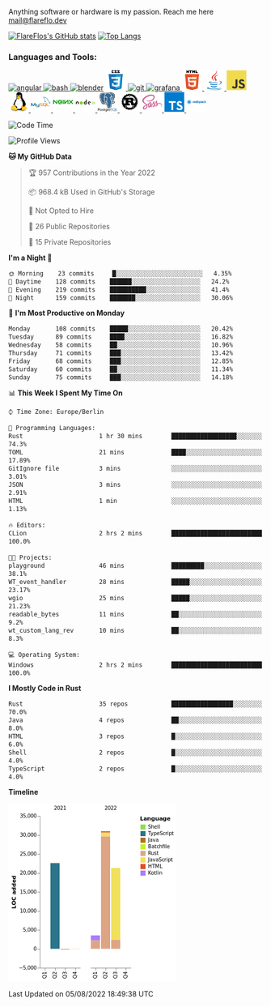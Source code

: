 Anything software or hardware is my passion.
Reach me here <a href="mailto:github@flareflo.dev">mail@flareflo.dev</a>

[![FlareFlos's GitHub stats](https://github-readme-stats.vercel.app/api?username=FlareFlo&show_icons=true&theme=github_dark)](https://github.com/FlareFlo/github-readme-stats)
[![Top Langs](https://github-readme-stats.vercel.app/api/top-langs/?username=FlareFlo&langs_count=10&layout=compact&theme=github_dark)](https://github.com/FlareFlo/github-readme-stats)

<h3 align="left">Languages and Tools:</h3>
<div align="left"> 
    <a href="https://angular.io" target="_blank" rel="noreferrer"><img src="https://angular.io/assets/images/logos/angular/angular.svg" alt="angular" width="40" height="40"/> </a> 
    <a href="https://www.gnu.org/software/bash/" target="_blank" rel="noreferrer"> <img src="https://www.vectorlogo.zone/logos/gnu_bash/gnu_bash-icon.svg" alt="bash" width="40" height="40"/> </a> 
    <a href="https://www.blender.org/" target="_blank" rel="noreferrer"> <img src="https://download.blender.org/branding/community/blender_community_badge_white.svg" alt="blender" width="40" height="40"/></a> 
    <a href="https://www.w3schools.com/css/" target="_blank" rel="noreferrer"> <img src="https://raw.githubusercontent.com/devicons/devicon/master/icons/css3/css3-original-wordmark.svg" alt="css3" width="40" height="40"/> </a> 
    <a href="https://git-scm.com/" target="_blank" rel="noreferrer"> <img src="https://www.vectorlogo.zone/logos/git-scm/git-scm-icon.svg" alt="git" width="40" height="40"/> </a> 
    <a href="https://grafana.com" target="_blank" rel="noreferrer"> <img src="https://www.vectorlogo.zone/logos/grafana/grafana-icon.svg" alt="grafana" width="40" height="40"/> </a> 
    <a href="https://www.w3.org/html/" target="_blank" rel="noreferrer"> <img src="https://raw.githubusercontent.com/devicons/devicon/master/icons/html5/html5-original-wordmark.svg" alt="html5" width="40" height="40"/> </a> 
    <a href="https://www.java.com" target="_blank" rel="noreferrer"> <img src="https://raw.githubusercontent.com/devicons/devicon/master/icons/java/java-original.svg" alt="java" width="40" height="40"/> </a> 
    <a href="https://developer.mozilla.org/en-US/docs/Web/JavaScript" target="_blank" rel="noreferrer"> <img src="https://raw.githubusercontent.com/devicons/devicon/master/icons/javascript/javascript-original.svg" alt="javascript" width="40" height="40"/> </a> 
    <a href="https://www.linux.org/" target="_blank" rel="noreferrer"> <img src="https://raw.githubusercontent.com/devicons/devicon/master/icons/linux/linux-original.svg" alt="linux" width="40" height="40"/> </a> 
    <a href="https://www.mysql.com/" target="_blank" rel="noreferrer"> <img src="https://raw.githubusercontent.com/devicons/devicon/master/icons/mysql/mysql-original-wordmark.svg" alt="mysql" width="40" height="40"/> </a> 
    <a href="https://www.nginx.com" target="_blank" rel="noreferrer"> <img src="https://raw.githubusercontent.com/devicons/devicon/master/icons/nginx/nginx-original.svg" alt="nginx" width="40" height="40"/> </a> 
    <a href="https://nodejs.org" target="_blank" rel="noreferrer"> <img src="https://raw.githubusercontent.com/devicons/devicon/master/icons/nodejs/nodejs-original-wordmark.svg" alt="nodejs" width="40" height="40"/> </a> 
    <a href="https://www.postgresql.org" target="_blank" rel="noreferrer"> <img src="https://raw.githubusercontent.com/devicons/devicon/master/icons/postgresql/postgresql-original-wordmark.svg" alt="postgresql" width="40" height="40"/> </a> 
    <a href="https://www.rust-lang.org" target="_blank" rel="noreferrer"> <img src="https://raw.githubusercontent.com/devicons/devicon/master/icons/rust/rust-plain.svg" alt="rust" width="40" height="40"/> </a> 
    <a href="https://sass-lang.com" target="_blank" rel="noreferrer"> <img src="https://raw.githubusercontent.com/devicons/devicon/master/icons/sass/sass-original.svg" alt="sass" width="40" height="40"/> </a> 
    <a href="https://www.typescriptlang.org/" target="_blank" rel="noreferrer"> <img src="https://raw.githubusercontent.com/devicons/devicon/master/icons/typescript/typescript-original.svg" alt="typescript" width="40" height="40"/> </a> 
    <a href="https://webpack.js.org" target="_blank" rel="noreferrer"> <img src="https://raw.githubusercontent.com/devicons/devicon/d00d0969292a6569d45b06d3f350f463a0107b0d/icons/webpack/webpack-original-wordmark.svg" alt="webpack" width="40" height="40"/> </a> 
</div>

<!--START_SECTION:waka-->
![Code Time](http://img.shields.io/badge/Code%20Time-0%20secs-blue)

![Profile Views](http://img.shields.io/badge/Profile%20Views-0-blue)

**🐱 My GitHub Data** 

> 🏆 957 Contributions in the Year 2022
 > 
> 📦 968.4 kB Used in GitHub's Storage 
 > 
> 🚫 Not Opted to Hire
 > 
> 📜 26 Public Repositories 
 > 
> 🔑 15 Private Repositories  
 > 
**I'm a Night 🦉** 

```text
🌞 Morning    23 commits     █░░░░░░░░░░░░░░░░░░░░░░░░   4.35% 
🌆 Daytime    128 commits    ██████░░░░░░░░░░░░░░░░░░░   24.2% 
🌃 Evening    219 commits    ██████████░░░░░░░░░░░░░░░   41.4% 
🌙 Night      159 commits    ███████░░░░░░░░░░░░░░░░░░   30.06%

```
📅 **I'm Most Productive on Monday** 

```text
Monday       108 commits    █████░░░░░░░░░░░░░░░░░░░░   20.42% 
Tuesday      89 commits     ████░░░░░░░░░░░░░░░░░░░░░   16.82% 
Wednesday    58 commits     ██░░░░░░░░░░░░░░░░░░░░░░░   10.96% 
Thursday     71 commits     ███░░░░░░░░░░░░░░░░░░░░░░   13.42% 
Friday       68 commits     ███░░░░░░░░░░░░░░░░░░░░░░   12.85% 
Saturday     60 commits     ██░░░░░░░░░░░░░░░░░░░░░░░   11.34% 
Sunday       75 commits     ███░░░░░░░░░░░░░░░░░░░░░░   14.18%

```


📊 **This Week I Spent My Time On** 

```text
⌚︎ Time Zone: Europe/Berlin

💬 Programming Languages: 
Rust                     1 hr 30 mins        ██████████████████░░░░░░░   74.3% 
TOML                     21 mins             ████░░░░░░░░░░░░░░░░░░░░░   17.89% 
GitIgnore file           3 mins              ░░░░░░░░░░░░░░░░░░░░░░░░░   3.01% 
JSON                     3 mins              ░░░░░░░░░░░░░░░░░░░░░░░░░   2.91% 
HTML                     1 min               ░░░░░░░░░░░░░░░░░░░░░░░░░   1.13%

🔥 Editors: 
CLion                    2 hrs 2 mins        █████████████████████████   100.0%

🐱‍💻 Projects: 
playground               46 mins             █████████░░░░░░░░░░░░░░░░   38.1% 
WT_event_handler         28 mins             █████░░░░░░░░░░░░░░░░░░░░   23.17% 
wgio                     25 mins             █████░░░░░░░░░░░░░░░░░░░░   21.23% 
readable_bytes           11 mins             ██░░░░░░░░░░░░░░░░░░░░░░░   9.2% 
wt_custom_lang_rev       10 mins             ██░░░░░░░░░░░░░░░░░░░░░░░   8.3%

💻 Operating System: 
Windows                  2 hrs 2 mins        █████████████████████████   100.0%

```

**I Mostly Code in Rust** 

```text
Rust                     35 repos            █████████████████░░░░░░░░   70.0% 
Java                     4 repos             ██░░░░░░░░░░░░░░░░░░░░░░░   8.0% 
HTML                     3 repos             █░░░░░░░░░░░░░░░░░░░░░░░░   6.0% 
Shell                    2 repos             █░░░░░░░░░░░░░░░░░░░░░░░░   4.0% 
TypeScript               2 repos             █░░░░░░░░░░░░░░░░░░░░░░░░   4.0%

```


**Timeline**

![Chart not found](https://raw.githubusercontent.com/FlareFlo/FlareFlo/main/charts/bar_graph.png) 


 Last Updated on 05/08/2022 18:49:38 UTC
<!--END_SECTION:waka-->
